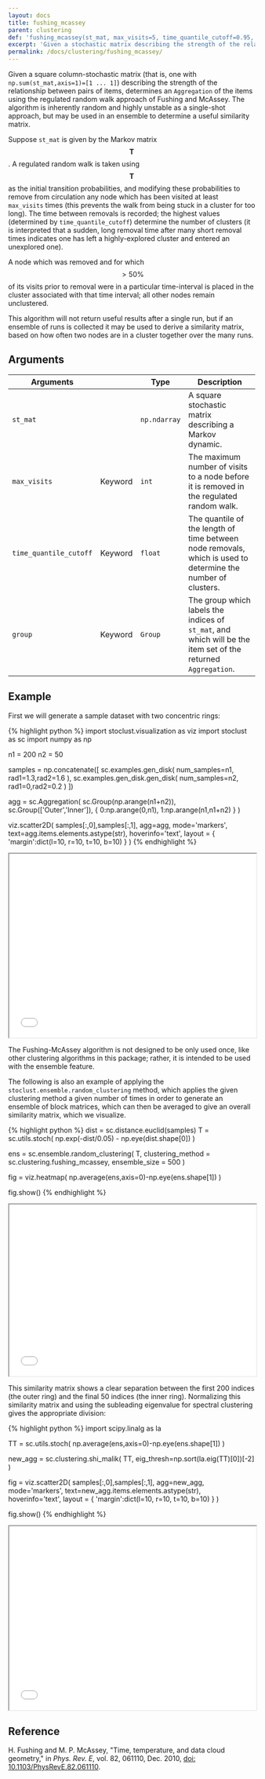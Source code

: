 ```yaml
---
layout: docs
title: fushing_mcassey
parent: clustering
def: 'fushing_mcassey(st_mat, max_visits=5, time_quantile_cutoff=0.95, group=None)'
excerpt: 'Given a stochastic matrix describing the strength of the relationship between pairs of items, determines an aggregation of the items using the regulated random walk approach of Fushing and McAssey.'
permalink: /docs/clustering/fushing_mcassey/
---
```


Given a square column-stochastic matrix 
(that is, one with `np.sum(st_mat,axis=1)=[1 ... 1]`) describing the strength
of the relationship between pairs of items,
determines an `Aggregation` of the items using
the regulated random walk approach of Fushing and McAssey.
The algorithm is inherently random
and highly unstable as a single-shot approach,
but may be used in an ensemble to determine a 
useful similarity matrix.

Suppose `st_mat` is given by the Markov matrix $$\mathbf{T}$$.
A regulated random walk is taken using $$\mathbf{T}$$ as the initial
transition probabilities, and modifying these probabilities
to remove from circulation any node which has been visited
at least `max_visits` times (this prevents the walk from
being stuck in a cluster for too long). The time between removals
is recorded; the highest values (determined by `time_quantile_cutoff`)
determine the number of clusters (it is interpreted that a sudden, long
removal time after many short removal times indicates 
one has left a highly-explored cluster and entered an unexplored one).

A node which was removed and for which $$>50\%$$ of its visits
prior to removal were in a particular time-interval is placed in the cluster
associated with that time interval; all other nodes remain unclustered.

This algorithm will not return useful results after a single run,
but if an ensemble of runs is collected it may be used to
derive a similarity matrix, based on how often two nodes are in
a cluster together over the many runs.

## Arguments

| Arguments |  | Type | Description |
| --- | --- | --- | --- |
| `st_mat` | | `np.ndarray` | A square stochastic matrix describing a Markov dynamic. |
| `max_visits` | Keyword | `int` | The maximum number of visits to a node before it is removed in the regulated random walk. |
| `time_quantile_cutoff` | Keyword | `float` | The quantile of the length of time between node removals, which is used to determine the number of clusters. |
| `group` | Keyword | `Group` | The group which labels the indices of `st_mat`, and which will be the item set of the returned `Aggregation`. |

## Example

First we will generate a sample dataset with two concentric rings:

{% highlight python %}
import stoclust.visualization as viz
import stoclust as sc
import numpy as np

n1 = 200
n2 = 50

samples = np.concatenate([
    sc.examples.gen_disk(
        num_samples=n1,
        rad1=1.3,rad2=1.6
    ),
    sc.examples.gen_disk.gen_disk(
        num_samples=n2,
        rad1=0,rad2=0.2
    )
])

agg = sc.Aggregation(
    sc.Group(np.arange(n1+n2)),
    sc.Group(['Outer','Inner']),
    {
        0:np.arange(0,n1),
        1:np.arange(n1,n1+n2)
    }
)

viz.scatter2D(
    samples[:,0],samples[:,1],
    agg=agg, mode='markers',
    text=agg.items.elements.astype(str),
    hoverinfo='text',
    layout = {
        'margin':dict(l=10, r=10, t=10, b=10)
    }
)
{% endhighlight %}
<iframe
  src="/stoclust/assets/html/clustering/rings.html"
  style="width:100%; height:375px;"
></iframe><br>

The Fushing-McAssey algorithm is not designed to be only
used once, like other clustering algorithms in this
package; rather, it is intended to be used with the
ensemble feature.

The following is also an example of applying
the `stoclust.ensemble.random_clustering` method,
which applies the given clustering method a given number
of times in order to generate an ensemble of
block matrices, which can then be averaged to give
an overall similarity matrix, which we visualize.

{% highlight python %}
dist = sc.distance.euclid(samples)
T = sc.utils.stoch(
    np.exp(-dist/0.05) - np.eye(dist.shape[0])
)

ens = sc.ensemble.random_clustering(
    T,
    clustering_method = sc.clustering.fushing_mcassey,
    ensemble_size = 500
)

fig = viz.heatmap(
    np.average(ens,axis=0)-np.eye(ens.shape[1])
)

fig.show()
{% endhighlight %}
<iframe
  src="/stoclust/assets/html/clustering/fm_heatmap.html"
  style="width:100%; height:350px;"
></iframe><br>

This similarity matrix shows a clear separation between
the first 200 indices (the outer ring) and the final 50 indices
(the inner ring). Normalizing this similarity matrix and using
the subleading eigenvalue for spectral clustering
gives the appropriate division:

{% highlight python %}
import scipy.linalg as la

TT = sc.utils.stoch(
    np.average(ens,axis=0)-np.eye(ens.shape[1])
)

new_agg = sc.clustering.shi_malik(
    TT,
    eig_thresh=np.sort(la.eig(TT)[0])[-2]
)

fig = viz.scatter2D(
    samples[:,0],samples[:,1],
    agg=new_agg, mode='markers',
    text=new_agg.items.elements.astype(str),
    hoverinfo='text',
    layout = {
        'margin':dict(l=10, r=10, t=10, b=10)
    }
)

fig.show()
{% endhighlight %}
<iframe
  src="/stoclust/assets/html/clustering/fushing_mcassey.html"
  style="width:100%; height:375px;"
></iframe>

## Reference

H. Fushing and M. P. McAssey, "Time, temperature, and data cloud geometry," in *Phys. Rev. E*, vol. 82, 061110, Dec. 2010, [doi: 10.1103/PhysRevE.82.061110](https://doi.org/10.1103/PhysRevE.82.061110).